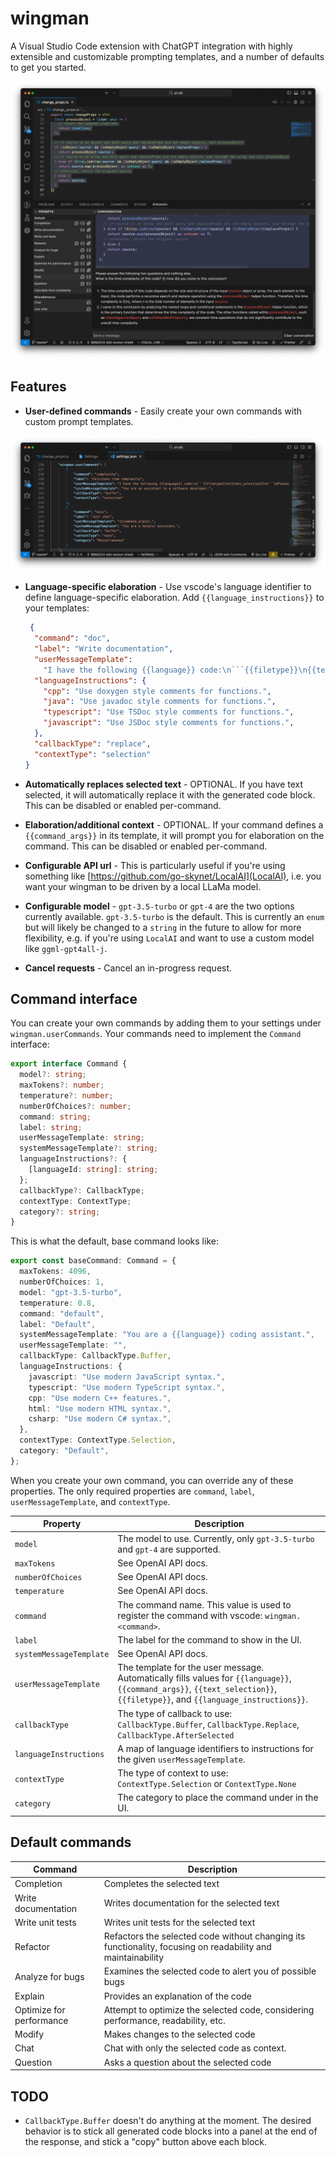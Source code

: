 # wingman

A Visual Studio Code extension with ChatGPT integration with highly extensible and customizable prompting templates, and a number of defaults to get you started.

<center>

![example image](.github/example1.png)

</center>

## Features

- **User-defined commands** - Easily create your own commands with custom prompt templates.
  
<center>

![example configuration](.github/example2.png)

</center>

- **Language-specific elaboration** - Use vscode's language identifier to define language-specific elaboration. Add `{{language_instructions}}` to your templates:

  ```json
   {
    "command": "doc",
    "label": "Write documentation",
    "userMessageTemplate":
      "I have the following {{language}} code:\n```{{filetype}}\n{{text_selection}}\n```\n\nWrite really good documentation using best practices for the given language. Attention paid to documenting parameters, return types, any exceptions or errors. Don't change the code. {{language_instructions}} IMPORTANT: Only return the code inside of a code fence and nothing else.",
    "languageInstructions": {
      "cpp": "Use doxygen style comments for functions.",
      "java": "Use javadoc style comments for functions.",
      "typescript": "Use TSDoc style comments for functions.",
      "javascript": "Use JSDoc style comments for functions.",
    },
    "callbackType": "replace",
    "contextType": "selection"
  }
  ```

- **Automatically replaces selected text** - OPTIONAL. If you have text selected, it will automatically replace it with the generated code block. This can be disabled or enabled per-command.
- **Elaboration/additional context** - OPTIONAL. If your command defines a `{{command_args}}` in its template, it will prompt you for elaboration on the command. This can be disabled or enabled per-command.
- **Configurable API url** - This is particularly useful if you're using something like [https://github.com/go-skynet/LocalAI](LocalAI), i.e. you want your wingman to be driven by a local LLaMa model.
- **Configurable model** - `gpt-3.5-turbo` or `gpt-4` are the two options currently available. `gpt-3.5-turbo` is the default. This is currently an `enum` but will likely be changed to a `string` in the future to allow for more flexibility, e.g. if you're using `LocalAI` and want to use a custom model like `ggml-gpt4all-j`.
- **Cancel requests** - Cancel an in-progress request.

## Command interface

You can create your own commands by adding them to your settings under `wingman.userCommands`. Your commands need to implement the `Command` interface:

```typescript
export interface Command {
  model?: string;
  maxTokens?: number;
  temperature?: number;
  numberOfChoices?: number;
  command: string;
  label: string;
  userMessageTemplate: string;
  systemMessageTemplate?: string;
  languageInstructions?: {
    [languageId: string]: string;
  };
  callbackType?: CallbackType;
  contextType: ContextType;
  category?: string;
}
```

This is what the default, base command looks like:

```typescript
export const baseCommand: Command = {
  maxTokens: 4096,
  numberOfChoices: 1,
  model: "gpt-3.5-turbo",
  temperature: 0.8,
  command: "default",
  label: "Default",
  systemMessageTemplate: "You are a {{language}} coding assistant.",
  userMessageTemplate: "",
  callbackType: CallbackType.Buffer,
  languageInstructions: {
    javascript: "Use modern JavaScript syntax.",
    typescript: "Use modern TypeScript syntax.",
    cpp: "Use modern C++ features.",
    html: "Use modern HTML syntax.",
    csharp: "Use modern C# syntax.",
  },
  contextType: ContextType.Selection,
  category: "Default",
};
```

When you create your own command, you can override any of these properties. The only required properties are `command`, `label`, `userMessageTemplate`, and `contextType`.

| Property | Description |
| -------- | ----------- |
| `model` | The model to use. Currently, only `gpt-3.5-turbo` and `gpt-4` are supported. |
| `maxTokens` | See OpenAI API docs. |
| `numberOfChoices` | See OpenAI API docs. |
| `temperature` | See OpenAI API docs. |
| `command` | The command name. This value is used to register the command with vscode: `wingman.<command>`. |
| `label` | The label for the command to show in the UI. |
| `systemMessageTemplate` | See OpenAI API docs. |
| `userMessageTemplate` | The template for the user message. Automatically fills values for `{{language}}`, `{{command_args}}`, `{{text_selection}}`, `{{filetype}}`, and `{{language_instructions}}`. |
| `callbackType` | The type of callback to use: `CallbackType.Buffer`, `CallbackType.Replace`, `CallbackType.AfterSelected` |
| `languageInstructions` | A map of language identifiers to instructions for the given `userMessageTemplate`. |
| `contextType` | The type of context to use: `ContextType.Selection` or `ContextType.None` |
| `category` | The category to place the command under in the UI. |

## Default commands

| Command | Description |
| ------- | ----------- |
| Completion | Completes the selected text |
| Write documentation | Writes documentation for the selected text |
| Write unit tests | Writes unit tests for the selected text |
| Refactor | Refactors the selected code without changing its functionality, focusing on readability and maintainability |
| Analyze for bugs | Examines the selected code to alert you of possible bugs |
| Explain | Provides an explanation of the code |
| Optimize for performance | Attempt to optimize the selected code, considering performance, readability, etc. |
| Modify | Makes changes to the selected code |
| Chat | Chat with only the selected code as context. |
| Question | Asks a question about the selected code |


## TODO

- `CallbackType.Buffer` doesn't do anything at the moment. The desired behavior is to stick all generated code blocks into a panel at the end of the response, and stick a "copy" button above each block.